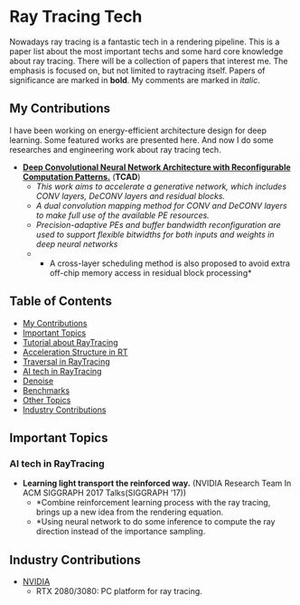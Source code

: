 # Ray Tracing Tech 

Nowadays ray tracing is a fantastic tech in a rendering pipeline.
This is a paper list about the most important techs and some hard core knowledge about ray tracing.
There will be a collection of papers that interest me. The emphasis is focused on, but not limited to raytracing itself. Papers of significance are marked in **bold**. My comments are marked in *italic*.

## My Contributions
I have been working on energy-efficient architecture design for deep learning. Some featured works are presented here. And now I do some researches and engineering work about ray tracing tech.

- [**Deep Convolutional Neural Network Architecture with Reconfigurable Computation Patterns.**](https://ieeexplore.ieee.org/document/8412607) (**TCAD**)
  - *This work aims to accelerate a generative network, which includes CONV layers, DeCONV layers and residual blocks.*
  - *A dual convolution mapping method for CONV and DeCONV layers to make full use of the available PE resources.*
  - *Precision-adaptive PEs and buffer bandwidth reconfiguration are used to support flexible bitwidths for both inputs and weights in deep neural networks*
  - * A cross-layer scheduling method is also proposed to avoid extra off-chip memory access in residual block processing*
## Table of Contents
 - [My Contributions](#my-contributions)
  - [Important Topics](#important-topics)
   - [Tutorial about RayTracing](#tutorial-and-survey) 
   - [Acceleration Structure in RT](#BVH)
   - [Traversal in RayTracing](#RTU)
   - [AI tech in RayTracing](#AIRT) 
   - [Denoise](#denoise)
   - [Benchmarks](#benchmarks)
   - [Other Topics](#other-topics)
 - [Industry Contributions](#industry-contributions)

## Important Topics

### AI tech in RayTracing
- **Learning light transport the reinforced way.** (NVIDIA Research Team In ACM SIGGRAPH 2017 Talks(SIGGRAPH ’17))
  - *Combine reinforcement learning process with the ray tracing, brings up a new idea from the rendering equation.
  - *Using neural network to do some inference to compute the ray direction instead of the importance sampling.

 
## Industry Contributions
 - [NVIDIA](http://www.nvidia.com/)
   - RTX 2080/3080: PC platform for ray tracing. 


